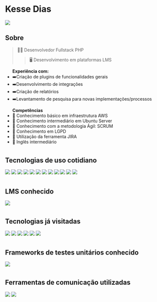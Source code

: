 # Kesse Dias
<a href="https://www.linkedin.com/in/kesse-dias/" target="_blank">
  <img src="https://img.shields.io/badge/LinkedIn-0077B5?style=for-the-badge&logo=linkedin&logoColor=white" />
</a>

## Sobre

> 👨‍💻 Desenvolvedor Fullstack PHP 
>> 🖥️ Desenvolvimento em plataformas LMS 
<ul><strong>Experiência com:</strong>
<li>➡️Criação de plugins de funcionalidades gerais</li>
<li>➡️Desenvolvimento de integrações</li>
<li>➡️Criação de relatórios</li>
<li>➡️Levantamento de pesquisa para novas implementações/processos</li>
</ul>
  
<ul><strong>Competências</strong>
<li>📙 Conhecimento básico em infraestrutura AWS</li>
<li>📙 Conhecimento intermediário em Ubuntu Server</li>
<li>📙 Conhecimento com a metodologia Ágil: SCRUM</li>
<li>📙 Conhecimento em LGPD</li>
<li>📙 Utilização da ferramenta JIRA</li>
<li>📙 Inglês intermediário</li>
</ul>

#

## Tecnologias de uso cotidiano
<p float="left">
    <img src="https://img.shields.io/badge/HTML5-E34F26?style=for-the-badge&logo=html5&logoColor=white" />
    <img src="https://img.shields.io/badge/Bootstrap-563D7C?style=for-the-badge&logo=bootstrap&logoColor=white" />
    <img src="https://img.shields.io/badge/CSS-239120?&style=for-the-badge&logo=css3&logoColor=white" />
    <img src="https://img.shields.io/badge/JavaScript-F7DF1E?style=for-the-badge&logo=javascript&logoColor=black" />
    <img src="https://img.shields.io/badge/jQuery-0769AD?style=for-the-badge&logo=jquery&logoColor=white" />
    <img src="https://img.shields.io/badge/PHP-777BB4?style=for-the-badge&logo=php&logoColor=white" />
    <img src="https://img.shields.io/badge/Laravel-FF2D20?style=for-the-badge&logo=laravel&logoColor=white" />
    <img src="https://img.shields.io/badge/MySQL-00000F?style=for-the-badge&logo=mysql&logoColor=white" />
    <img src="https://img.shields.io/badge/MariaDB-01529E?style=for-the-badge&logo=mariadb&logoColor=white" />
    <img src="https://img.shields.io/badge/Amazon_AWS-232F3E?style=for-the-badge&logo=amazon-aws&logoColor=white" />
    <img src="https://img.shields.io/badge/Ubuntu-E95420?style=for-the-badge&logo=ubuntu&logoColor=white">
    <img src="https://img.shields.io/badge/Apache-CA2136?style=for-the-badge&logo=apache&logoColor=white" />
  </p>

#
## LMS conhecido
<img src="https://img.shields.io/badge/MOODLE-LMS-orange">

#

## Tecnologias já visitadas
<p float="left">
  <img src="https://img.shields.io/badge/Heroku-430098?style=for-the-badge&logo=heroku&logoColor=white" />
  <img src="https://img.shields.io/badge/C%23-239120?style=for-the-badge&logo=c-sharp&logoColor=white" />
  <img src="https://img.shields.io/badge/Nginx-009639?style=for-the-badge&logo=nginx&logoColor=white" />
  <img src="https://img.shields.io/badge/Unity-100000?style=for-the-badge&logo=unity&logoColor=white"/>
  <img src="https://img.shields.io/badge/Lua-2C2D72?style=for-the-badge&logo=lua&logoColor=white"/>
  <img src="https://img.shields.io/badge/Docker-2496ED?style=for-the-badge&logo=docker&logoColor=white"/>
</p>

#

## Frameworks de testes unitários conhecido
<p float="left">
  <img src="https://img.shields.io/badge/PHP-Unit-purple"/>
</p>

#

## Ferramentas de comunicação utilizadas
<p float="left">
  <img src="https://img.shields.io/badge/Slack-4A154B?style=for-the-badge&logo=slack&logoColor=white">
  <img src="https://img.shields.io/badge/Discord-7289DA?style=for-the-badge&logo=discord&logoColor=white">
</p>

